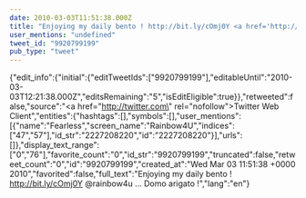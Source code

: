 ```yaml
---
date: 2010-03-03T11:51:38.000Z
title: "Enjoying my daily bento ! http://bit.ly/cOmj0Y <a href='http://twitter.com/rainbow4u'>@rainbow4u</a> ... Domo arigato !″"
user_mentions: "undefined"
tweet_id: "9920799199"
pub_type: "tweet"
---
```

{"edit_info":{"initial":{"editTweetIds":["9920799199"],"editableUntil":"2010-03-03T12:21:38.000Z","editsRemaining":"5","isEditEligible":true}},"retweeted":false,"source":"<a href=\"http://twitter.com\" rel=\"nofollow\">Twitter Web Client</a>","entities":{"hashtags":[],"symbols":[],"user_mentions":[{"name":"Fearless","screen_name":"Rainbow4U","indices":["47","57"],"id_str":"2227208220","id":"2227208220"}],"urls":[]},"display_text_range":["0","76"],"favorite_count":"0","id_str":"9920799199","truncated":false,"retweet_count":"0","id":"9920799199","created_at":"Wed Mar 03 11:51:38 +0000 2010","favorited":false,"full_text":"Enjoying my daily bento ! http://bit.ly/cOmj0Y @rainbow4u ... Domo arigato !","lang":"en"}
